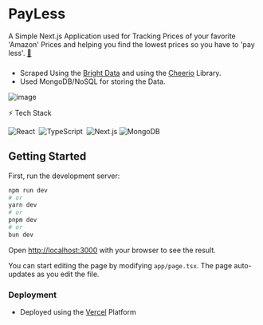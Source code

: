 # PayLess

A Simple Next.js Application used for Tracking Prices of your favorite 'Amazon' Prices and helping you find the lowest prices so you have to 'pay less'.
[🔗](https://pay-less.vercel.app/)

###
- Scraped Using the [Bright Data](https://brightdata.com/products/scraping-browser) and using the [Cheerio](https://cheerio.js.org/) Library.
- Used MongoDB/NoSQL for storing the Data.


![image](https://github.com/alien-droid/PayLess/assets/77412085/0e373b34-c022-46ed-aa09-327268086486)

⚡ Tech Stack

![React](https://img.shields.io/badge/-React-333333?style=flat&logo=react)&nbsp;
![TypeScript](https://img.shields.io/badge/-TypeScript-333333?style=flat&logo=TypeScript)&nbsp;
![Next.js](https://img.shields.io/badge/-Nextjs-333333?style=flat&logo=Next.js)
![MongoDB](https://img.shields.io/badge/-MongoDB-4DB33D?style=flat&logo=mongodb&logoColor=FFFFFF)



## Getting Started

First, run the development server:

```bash
npm run dev
# or
yarn dev
# or
pnpm dev
# or
bun dev
```

Open [http://localhost:3000](http://localhost:3000) with your browser to see the result.

You can start editing the page by modifying `app/page.tsx`. The page auto-updates as you edit the file.

### Deployment
 - Deployed using the [Vercel](https://vercel.com/alien-droids-projects) Platform 


